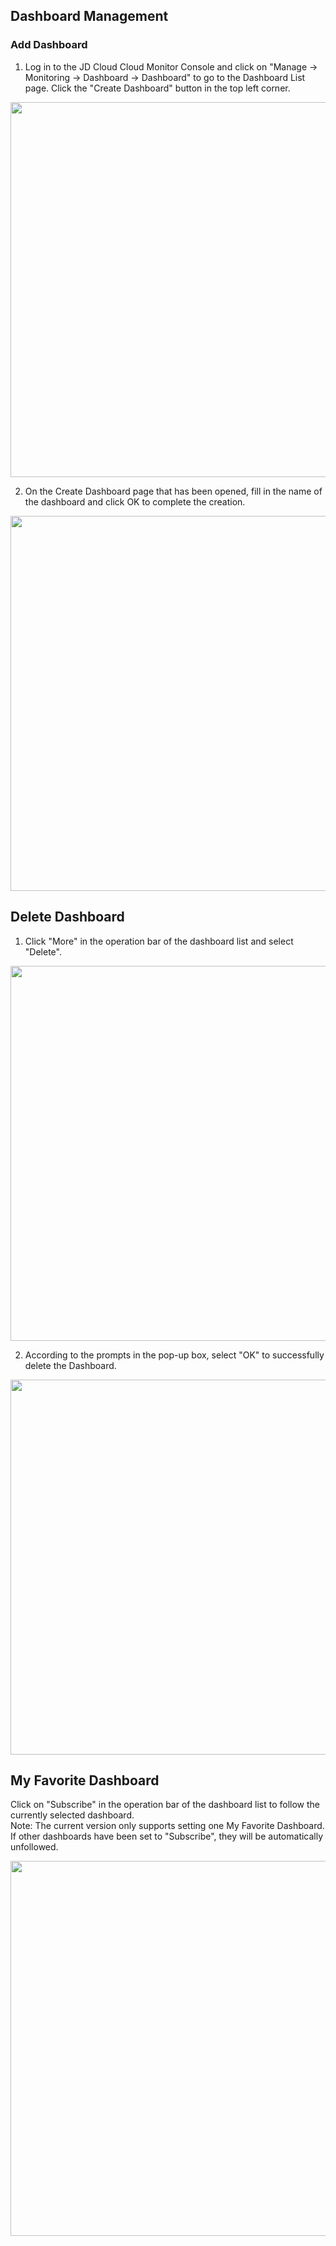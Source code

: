 ## Dashboard Management
### Add Dashboard
1. Log in to the JD Cloud Cloud Monitor Console and click on "Manage -> Monitoring -> Dashboard -> Dashboard" to go to the Dashboard List page. Click the "Create Dashboard" button in the top left corner.

<img src="https://raw.githubusercontent.com/jdcloudcom/en/Monitoring/image/Cloud-Monitor/Introduction/Operation-Guide/dashboard/dashboard-01.png" width="600" align=center />

2. On the Create Dashboard page that has been opened, fill in the name of the dashboard and click OK to complete the creation.

<img src="https://raw.githubusercontent.com/jdcloudcom/en/Monitoring/image/Cloud-Monitor/Introduction/Operation-Guide/dashboard/dashboard-02.png" width="600" align=center />

## Delete Dashboard
1. Click "More" in the operation bar of the dashboard list and select "Delete".

<img src="https://raw.githubusercontent.com/jdcloudcom/en/Monitoring/image/Cloud-Monitor/Introduction/Operation-Guide/dashboard/dashboard-03.png" width="600" align=center />

2. According to the prompts in the pop-up box, select "OK" to successfully delete the Dashboard.

<img src="https://raw.githubusercontent.com/jdcloudcom/en/Monitoring/image/Cloud-Monitor/Introduction/Operation-Guide/dashboard/dashboard-04.png" width="600" align=center />

## My Favorite Dashboard
Click on "Subscribe" in the operation bar of the dashboard list to follow the currently selected dashboard.  
Note: The current version only supports setting one My Favorite Dashboard. If other dashboards have been set to "Subscribe", they will be automatically unfollowed.

<img src="https://raw.githubusercontent.com/jdcloudcom/en/Monitoring/image/Cloud-Monitor/Introduction/Operation-Guide/dashboard/dashboard-05.png" width="600" align=center />
